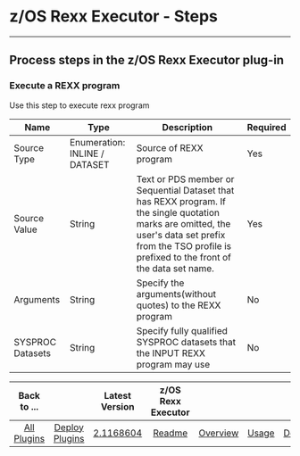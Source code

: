 # z/OS Rexx Executor - Steps

---

## Process steps in the z/OS Rexx Executor plug-in

### Execute a REXX program

Use this step to execute rexx program

| Name             | Type                          | Description                                                                                                                                                                                               | Required |
|------------------|-------------------------------|-----------------------------------------------------------------------------------------------------------------------------------------------------------------------------------------------------------|----------|
| Source Type      | Enumeration: INLINE / DATASET | Source of REXX program                                                                                                                                                                                    | Yes      |
| Source Value     | String                        | Text or PDS member or Sequential Dataset that has REXX program. If the single quotation marks are omitted, the user's data set prefix from the TSO profile is prefixed to the front of the data set name. | Yes      |
| Arguments        | String                        | Specify the arguments(without quotes) to the REXX program                                                                                                                                                 | No       |
| SYSPROC Datasets | String                        | Specify fully qualified SYSPROC datasets that the INPUT REXX program may use                                                                                                                              | No       |

|          Back to ...          |                                |                                                         Latest Version                                                          | z/OS Rexx Executor  |                         |                   |                           |
|:-----------------------------:|:------------------------------:|:-------------------------------------------------------------------------------------------------------------------------------:|:-------------------:|:-----------------------:|:-----------------:|:-------------------------:|
| [All Plugins](../../index.md) | [Deploy Plugins](../README.md) | [2.1168604](https://raw.githubusercontent.com/UrbanCode/IBM-UCD-PLUGINS/main/files/zos-rexx/ucd-plugins-zos-rexx-2.1168604.zip) | [Readme](README.md) | [Overview](overview.md) | [Usage](usage.md) | [Downloads](downloads.md) |
